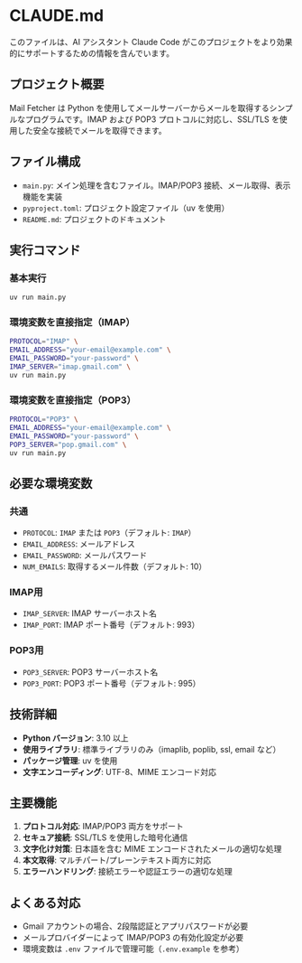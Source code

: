 # CLAUDE.md

このファイルは、AI アシスタント Claude Code がこのプロジェクトをより効果的にサポートするための情報を含んでいます。

## プロジェクト概要

Mail Fetcher は Python を使用してメールサーバーからメールを取得するシンプルなプログラムです。IMAP および POP3 プロトコルに対応し、SSL/TLS を使用した安全な接続でメールを取得できます。

## ファイル構成

- `main.py`: メイン処理を含むファイル。IMAP/POP3 接続、メール取得、表示機能を実装
- `pyproject.toml`: プロジェクト設定ファイル（uv を使用）
- `README.md`: プロジェクトのドキュメント

## 実行コマンド

### 基本実行
```bash
uv run main.py
```

### 環境変数を直接指定（IMAP）
```bash
PROTOCOL="IMAP" \
EMAIL_ADDRESS="your-email@example.com" \
EMAIL_PASSWORD="your-password" \
IMAP_SERVER="imap.gmail.com" \
uv run main.py
```

### 環境変数を直接指定（POP3）
```bash
PROTOCOL="POP3" \
EMAIL_ADDRESS="your-email@example.com" \
EMAIL_PASSWORD="your-password" \
POP3_SERVER="pop.gmail.com" \
uv run main.py
```

## 必要な環境変数

### 共通
- `PROTOCOL`: `IMAP` または `POP3`（デフォルト: `IMAP`）
- `EMAIL_ADDRESS`: メールアドレス
- `EMAIL_PASSWORD`: メールパスワード
- `NUM_EMAILS`: 取得するメール件数（デフォルト: 10）

### IMAP用
- `IMAP_SERVER`: IMAP サーバーホスト名
- `IMAP_PORT`: IMAP ポート番号（デフォルト: 993）

### POP3用
- `POP3_SERVER`: POP3 サーバーホスト名
- `POP3_PORT`: POP3 ポート番号（デフォルト: 995）

## 技術詳細

- **Python バージョン**: 3.10 以上
- **使用ライブラリ**: 標準ライブラリのみ（imaplib, poplib, ssl, email など）
- **パッケージ管理**: uv を使用
- **文字エンコーディング**: UTF-8、MIME エンコード対応

## 主要機能

1. **プロトコル対応**: IMAP/POP3 両方をサポート
2. **セキュア接続**: SSL/TLS を使用した暗号化通信
3. **文字化け対策**: 日本語を含む MIME エンコードされたメールの適切な処理
4. **本文取得**: マルチパート/プレーンテキスト両方に対応
5. **エラーハンドリング**: 接続エラーや認証エラーの適切な処理

## よくある対応

- Gmail アカウントの場合、2段階認証とアプリパスワードが必要
- メールプロバイダーによって IMAP/POP3 の有効化設定が必要
- 環境変数は `.env` ファイルで管理可能（`.env.example` を参考）